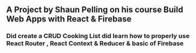 <h2> A Project by Shaun Pelling on his course Build Web Apps with React & Firebase</h2>
<h3>Did create a CRUD Cooking List did learn how to properly use React Router , React Context & Reducer & basic of Firebase</h3>